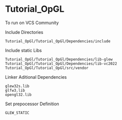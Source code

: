 # Tutorial_OpGL

To run on VCS Community

  Include Directories

    Tutorial_OpGl/Tutorial_OpGl/Dependencies/include 

  Include static Libs

    Tutorial_OpGl/Tutorial_OpGl/Dependencies/lib-glew
    Tutorial_OpGl/Tutorial_OpGl/Dependencies/lib-vc2022
    Tutorial_OpGl/Tutorial_OpGl/src/vendor

  Linker Aditional Dependencies
  
    glew32s.lib
    glfw3.lib
    opengl32.lib
  
  Set prepocessor Definition

    GLEW_STATIC
